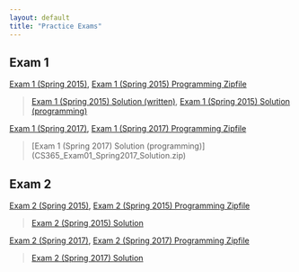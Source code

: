```yaml
---
layout: default
title: "Practice Exams"
---
```


## Exam 1

[Exam 1 (Spring 2015)](cs365-spring2015-exam01.pdf), [Exam 1 (Spring 2015) Programming Zipfile](CS365_Exam01_Spring2015.zip)

> [Exam 1 (Spring 2015) Solution (written)](cs365-spring2015-exam01-soln.pdf), [Exam 1 (Spring 2015) Solution (programming)](CS365_Exam01_Spring2015_Solution.zip)

[Exam 1 (Spring 2017)](cs365-spring2017-exam01.pdf), [Exam 1 (Spring 2017) Programming Zipfile](CS365_Exam01_Spring2017.zip)

> <!--[Exam 1 (Spring 2017) Solution (written)](cs365-spring2017-exam01-soln.pdf),--> [Exam 1 (Spring 2017) Solution (programming)](CS365_Exam01_Spring2017_Solution.zip)

## Exam 2

[Exam 2 (Spring 2015)](cs365-spring2015-exam02.pdf), [Exam 2 (Spring 2015) Programming Zipfile](CS365_Exam02.zip)

> [Exam 2 (Spring 2015) Solution](CS365_Exam02_Spring2015_Solution.zip)

[Exam 2 (Spring 2017)](cs365-spring2017-exam02.pdf), [Exam 2 (Spring 2017) Programming Zipfile](CS365_Exam02.zip)

> [Exam 2 (Spring 2017) Solution](CS365_Exam02_Spring2017_Solution.zip)
